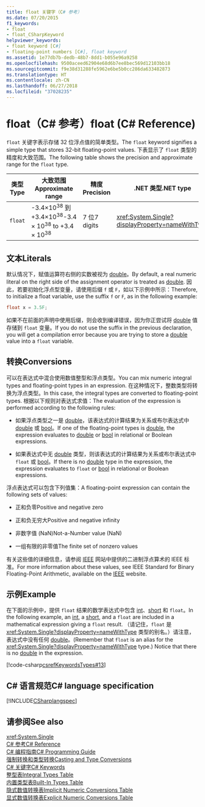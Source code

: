 ```yaml
---
title: float 关键字（C# 参考）
ms.date: 07/20/2015
f1_keywords:
- float
- float_CSharpKeyword
helpviewer_keywords:
- float keyword [C#]
- floating-point numbers [C#], float keyword
ms.assetid: 1e77db7b-dedb-48b7-8dd1-b055e96a9258
ms.openlocfilehash: 9500aceed62904e68d6b7ee8bec569d12103bb18
ms.sourcegitcommit: f9e38d31288fe5962e6be5b0cc286da633482873
ms.translationtype: HT
ms.contentlocale: zh-CN
ms.lasthandoff: 06/27/2018
ms.locfileid: "37028235"
---
```

# <a name="float-c-reference"></a><span data-ttu-id="ef363-102">float（C# 参考）</span><span class="sxs-lookup"><span data-stu-id="ef363-102">float (C# Reference)</span></span>

<span data-ttu-id="ef363-103">`float` 关键字表示存储 32 位浮点值的简单类型。</span><span class="sxs-lookup"><span data-stu-id="ef363-103">The `float` keyword signifies a simple type that stores 32-bit floating-point values.</span></span> <span data-ttu-id="ef363-104">下表显示了 `float` 类型的精度和大致范围。</span><span class="sxs-lookup"><span data-stu-id="ef363-104">The following table shows the precision and approximate range for the `float` type.</span></span>

|<span data-ttu-id="ef363-105">类型</span><span class="sxs-lookup"><span data-stu-id="ef363-105">Type</span></span>|<span data-ttu-id="ef363-106">大致范围</span><span class="sxs-lookup"><span data-stu-id="ef363-106">Approximate range</span></span>|<span data-ttu-id="ef363-107">精度</span><span class="sxs-lookup"><span data-stu-id="ef363-107">Precision</span></span>|<span data-ttu-id="ef363-108">.NET 类型</span><span class="sxs-lookup"><span data-stu-id="ef363-108">.NET type</span></span>|  
|----------|-----------------------|---------------|-------------------------|  
|`float`|<span data-ttu-id="ef363-109">-3.4×10<sup>38</sup> 到 +3.4×10<sup>38</sup></span><span class="sxs-lookup"><span data-stu-id="ef363-109">-3.4 × 10<sup>38</sup> to +3.4 × 10<sup>38</sup></span></span>|<span data-ttu-id="ef363-110">7 位</span><span class="sxs-lookup"><span data-stu-id="ef363-110">7 digits</span></span>|<xref:System.Single?displayProperty=nameWithType>|  

## <a name="literals"></a><span data-ttu-id="ef363-111">文本</span><span class="sxs-lookup"><span data-stu-id="ef363-111">Literals</span></span>

<span data-ttu-id="ef363-112">默认情况下，赋值运算符右侧的实数被视为 [double](double.md)。</span><span class="sxs-lookup"><span data-stu-id="ef363-112">By default, a real numeric literal on the right side of the assignment operator is treated as [double](double.md).</span></span> <span data-ttu-id="ef363-113">因此，若要初始化浮点型变量，请使用后缀 `f` 或 `F`，如以下示例中所示：</span><span class="sxs-lookup"><span data-stu-id="ef363-113">Therefore, to initialize a float variable, use the suffix `f` or `F`, as in the following example:</span></span>

```csharp
float x = 3.5F;
```

<span data-ttu-id="ef363-114">如果不在前面的声明中使用后缀，则会收到编译错误，因为你正尝试将 [double](double.md) 值存储到 `float` 变量。</span><span class="sxs-lookup"><span data-stu-id="ef363-114">If you do not use the suffix in the previous declaration, you will get a compilation error because you are trying to store a [double](double.md) value into a `float` variable.</span></span>

## <a name="conversions"></a><span data-ttu-id="ef363-115">转换</span><span class="sxs-lookup"><span data-stu-id="ef363-115">Conversions</span></span>

<span data-ttu-id="ef363-116">可以在表达式中混合使用数值整型和浮点类型。</span><span class="sxs-lookup"><span data-stu-id="ef363-116">You can mix numeric integral types and floating-point types in an expression.</span></span> <span data-ttu-id="ef363-117">在这种情况下，整数类型将转换为浮点类型。</span><span class="sxs-lookup"><span data-stu-id="ef363-117">In this case, the integral types are converted to floating-point types.</span></span> <span data-ttu-id="ef363-118">根据以下规则对表达式求值：</span><span class="sxs-lookup"><span data-stu-id="ef363-118">The evaluation of the expression is performed according to the following rules:</span></span>

- <span data-ttu-id="ef363-119">如果浮点类型之一是 [double](double.md)，该表达式的计算结果为关系或布尔表达式中 [double](double.md) 或 [bool](bool.md)。</span><span class="sxs-lookup"><span data-stu-id="ef363-119">If one of the floating-point types is [double](double.md), the expression evaluates to [double](double.md) or [bool](bool.md) in relational or Boolean expressions.</span></span>

- <span data-ttu-id="ef363-120">如果表达式中无 [double](double.md) 类型，则该表达式的计算结果为关系或布尔表达式中 `float` 或 [bool](bool.md)。</span><span class="sxs-lookup"><span data-stu-id="ef363-120">If there is no [double](double.md) type in the expression, the expression evaluates to `float` or [bool](bool.md) in relational or Boolean expressions.</span></span>

<span data-ttu-id="ef363-121">浮点表达式可以包含下列值集：</span><span class="sxs-lookup"><span data-stu-id="ef363-121">A floating-point expression can contain the following sets of values:</span></span>

- <span data-ttu-id="ef363-122">正和负零</span><span class="sxs-lookup"><span data-stu-id="ef363-122">Positive and negative zero</span></span>

- <span data-ttu-id="ef363-123">正和负无穷大</span><span class="sxs-lookup"><span data-stu-id="ef363-123">Positive and negative infinity</span></span>

- <span data-ttu-id="ef363-124">非数字值 (NaN)</span><span class="sxs-lookup"><span data-stu-id="ef363-124">Not-a-Number value (NaN)</span></span>

- <span data-ttu-id="ef363-125">一组有限的非零值</span><span class="sxs-lookup"><span data-stu-id="ef363-125">The finite set of nonzero values</span></span>

<span data-ttu-id="ef363-126">有关这些值的详细信息，请参阅 [IEEE](http://www.ieee.org) 网站中提供的二进制浮点算术的 IEEE 标准。</span><span class="sxs-lookup"><span data-stu-id="ef363-126">For more information about these values, see IEEE Standard for Binary Floating-Point Arithmetic, available on the [IEEE](http://www.ieee.org) website.</span></span>

## <a name="example"></a><span data-ttu-id="ef363-127">示例</span><span class="sxs-lookup"><span data-stu-id="ef363-127">Example</span></span>

<span data-ttu-id="ef363-128">在下面的示例中，提供 `float` 结果的数学表达式中包含 [int](int.md)、[short](short.md) 和 `float`。</span><span class="sxs-lookup"><span data-stu-id="ef363-128">In the following example, an [int](int.md), a [short](short.md), and a `float` are included in a mathematical expression giving a `float` result.</span></span> <span data-ttu-id="ef363-129">（请记住，`float` 是 <xref:System.Single?displayProperty=nameWithType> 类型的别名。）请注意，表达式中没有任何 [double](double.md)。</span><span class="sxs-lookup"><span data-stu-id="ef363-129">(Remember that `float` is an alias for the <xref:System.Single?displayProperty=nameWithType> type.) Notice that there is no [double](double.md) in the expression.</span></span>

[!code-csharp[csrefKeywordsTypes#13](~/samples/snippets/csharp/VS_Snippets_VBCSharp/csrefKeywordsTypes/CS/keywordsTypes.cs#13)]

## <a name="c-language-specification"></a><span data-ttu-id="ef363-130">C# 语言规范</span><span class="sxs-lookup"><span data-stu-id="ef363-130">C# language specification</span></span>

[!INCLUDE[CSharplangspec](~/includes/csharplangspec-md.md)]

## <a name="see-also"></a><span data-ttu-id="ef363-131">请参阅</span><span class="sxs-lookup"><span data-stu-id="ef363-131">See also</span></span>

<xref:System.Single>  
[<span data-ttu-id="ef363-132">C# 参考</span><span class="sxs-lookup"><span data-stu-id="ef363-132">C# Reference</span></span>](../index.md)  
[<span data-ttu-id="ef363-133">C# 编程指南</span><span class="sxs-lookup"><span data-stu-id="ef363-133">C# Programming Guide</span></span>](../../programming-guide/index.md)  
[<span data-ttu-id="ef363-134">强制转换和类型转换</span><span class="sxs-lookup"><span data-stu-id="ef363-134">Casting and Type Conversions</span></span>](../../programming-guide/types/casting-and-type-conversions.md)  
[<span data-ttu-id="ef363-135">C# 关键字</span><span class="sxs-lookup"><span data-stu-id="ef363-135">C# Keywords</span></span>](index.md)  
[<span data-ttu-id="ef363-136">整型表</span><span class="sxs-lookup"><span data-stu-id="ef363-136">Integral Types Table</span></span>](integral-types-table.md)  
[<span data-ttu-id="ef363-137">内置类型表</span><span class="sxs-lookup"><span data-stu-id="ef363-137">Built-In Types Table</span></span>](built-in-types-table.md)  
[<span data-ttu-id="ef363-138">隐式数值转换表</span><span class="sxs-lookup"><span data-stu-id="ef363-138">Implicit Numeric Conversions Table</span></span>](implicit-numeric-conversions-table.md)  
[<span data-ttu-id="ef363-139">显式数值转换表</span><span class="sxs-lookup"><span data-stu-id="ef363-139">Explicit Numeric Conversions Table</span></span>](explicit-numeric-conversions-table.md)  